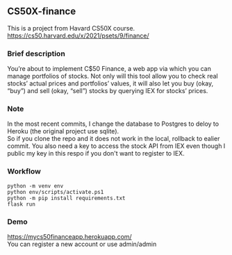 ## CS50X-finance

This is a project from Havard CS50X course.  
https://cs50.harvard.edu/x/2021/psets/9/finance/   

### Brief description
You’re about to implement C$50 Finance, a web app via which you can manage portfolios of stocks. 
Not only will this tool allow you to check real stocks’ actual prices and portfolios’ values,
it will also let you buy (okay, “buy”) and sell (okay, “sell”) stocks by querying IEX for stocks’ prices.  

### Note
In the most recent commits, I change the database to Postgres to deloy to Heroku (the original project use sqlite).  
So if you clone the repo and it does not work in the local, rollback to ealier commit. 
You also need a key to access the stock API from IEX even though I public my key in this respo if you don't want to register to IEX.

### Workflow

    python -m venv env
    python env/scripts/activate.ps1
    python -m pip install requirements.txt
    flask run

### Demo
https://mycs50financeapp.herokuapp.com/  
You can register a new account or use admin/admin

